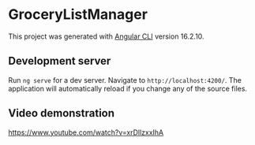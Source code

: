 # GroceryListManager

This project was generated with [Angular CLI](https://github.com/angular/angular-cli) version 16.2.10.

## Development server

Run `ng serve` for a dev server. Navigate to `http://localhost:4200/`. The application will automatically reload if you change any of the source files.

## Video demonstration

https://www.youtube.com/watch?v=xrDllzxxIhA
